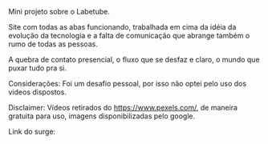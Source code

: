 Mini projeto sobre o Labetube. 

Site com todas as abas funcionando, trabalhada em cima da idéia da evolução da tecnologia e
a falta de comunicação que abrange também o rumo de todas as pessoas. 

A quebra de contato presencial, o fluxo que se desfaz e claro, o mundo que puxar tudo pra si. 

Considerações: Foi um desafio pessoal, por isso não optei pelo uso dos videos dispostos. 

Disclaimer: Vídeos retirados do https://www.pexels.com/, de maneira gratuita para uso, imagens disponibilizadas pelo google. 

Link do surge:

>